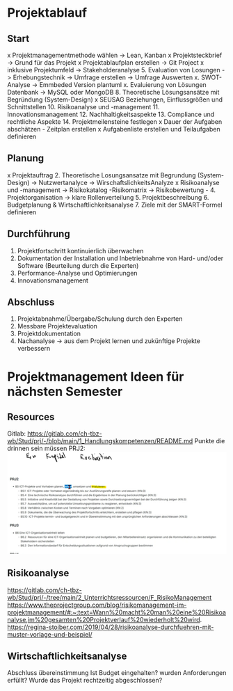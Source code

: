 # Projektablauf

## Start

x Projektmanagementmethode wählen -> Lean, Kanban
x Projektsteckbrief -> Grund für das Projekt
x Projektablaufplan erstellen -> Git Project
x inklusive Projektumfeld -> Stakeholderanalyse
5. Evaluation von Losungen -> Erhebungstechnik -> Umfrage erstellen -> Umfrage Auswerten
x. SWOT-Analyse -> Emmbeded Version plantuml
x. Evaluierung von Lösungen Datenbank -> MySQL oder MongoDB
8. Theoretische Lösungsansätze mit Begründung (System-Design)
x SEUSAG Beziehungen, Einflussgrößen und Schnittstellen
10. Risikoanalyse und -management
11. Innovationsmanagement
12. Nachhaltigkeitsaspekte
13. Compliance und rechtliche Aspekte
14. Projektmeilensteine festlegen
x Dauer der Aufgaben abschätzen - Zeitplan erstellen
x Aufgabenliste erstellen und Teilaufgaben definieren

## Planung

x Projektauftrag
2. Theoretische Losungsansatze mit Begrundung (System-Design) -> Nutzwertanalyce -> WirschaftslichkeitsAnalyze
x Risikoanalyse und -management -> Risikokatalog  -Risikomatrix -> Risikobewertung -
4. Projektorganisation -> klare Rollenverteilung
5. Projektbeschreibung
6. Budgetplanung & Wirtschaftlichkeitsanalyse
7. Ziele mit der SMART-Formel definieren

## Durchführung

1. Projektfortschritt kontinuierlich überwachen
2. Dokumentation der Installation und Inbetriebnahme von Hard- und/oder Software (Beurteilung durch die Experten)
3. Performance-Analyse und Optimierungen
4. Innovationsmanagement

## Abschluss

1. Projektabnahme/Übergabe/Schulung durch den Experten
2. Messbare Projektevaluation
3. Projektdokumentation
4. Nachanalyse -> aus dem Projekt lernen und zukünftige Projekte verbessern

# Projektmanagement Ideen für nächsten Semester

## Resources

Gitlab: https://gitlab.com/ch-tbz-wb/Stud/prj/-/blob/main/1_Handlungskompetenzen/README.md
Punkte die drinnen sein müssen PRJ2: ![Projektmanagement](/docs/img/Planen_Projektmgmt.png)

## Risikoanalyse

https://gitlab.com/ch-tbz-wb/Stud/prj/-/tree/main/2_Unterrichtsressourcen/F_RisikoManagement 
https://www.theprojectgroup.com/blog/risikomanagement-im-projektmanagement/#:~:text=Wann%20macht%20man%20eine%20Risikoanalyse,im%20gesamten%20Projektverlauf%20wiederholt%20wird.
https://regina-stoiber.com/2019/04/28/risikoanalyse-durchfuehren-mit-muster-vorlage-und-beispiel/

## Wirtschaftlichkeitsanalyse

Abschluss übereinstimmung
Ist Budget eingehalten? wurden Anforderungen erfüllt? Wurde das Projekt rechtzeitig abgeschlossen?
